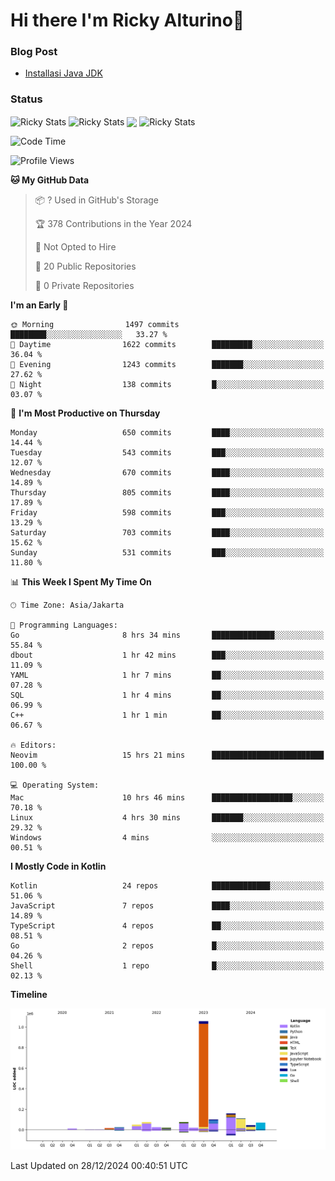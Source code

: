 # Hi there I'm Ricky Alturino👋

### Blog Post

<!-- BLOG-POST-LIST:START -->

- [Installasi Java JDK](https://onirutla.medium.com/installasi-java-jdk-ec701beeb5cb?source=rss-d9d81c918cc9------2)
<!-- BLOG-POST-LIST:END -->

### Status

<img align="center" alt="Ricky Stats" src="https://github-readme-stats.vercel.app/api?username=Alturino&theme=dark&show_icons=true&hide_border=false" />
<img align="center" alt="Ricky Stats" src="https://github-readme-stats.vercel.app/api/top-langs/?username=Alturino&theme=dark&show_icons=true&layout=compact"/>
<img align="center" width="640px" src="https://github-readme-stats.vercel.app/api/wakatime?username=Alturino&layout=compact&hide_border=true&theme=dark">
<img align="center" alt="Ricky Stats" src="https://leetcard.jacoblin.cool/onirutla?border=0&radius=20&ext=activity"/>

<!--START_SECTION:waka-->
![Code Time](http://img.shields.io/badge/Code%20Time-833%20hrs%2017%20mins-blue)

![Profile Views](http://img.shields.io/badge/Profile%20Views-0-blue)

**🐱 My GitHub Data** 

> 📦 ? Used in GitHub's Storage 
 > 
> 🏆 378 Contributions in the Year 2024
 > 
> 🚫 Not Opted to Hire
 > 
> 📜 20 Public Repositories 
 > 
> 🔑 0 Private Repositories 
 > 
**I'm an Early 🐤** 

```text
🌞 Morning                1497 commits        ████████░░░░░░░░░░░░░░░░░   33.27 % 
🌆 Daytime                1622 commits        █████████░░░░░░░░░░░░░░░░   36.04 % 
🌃 Evening                1243 commits        ███████░░░░░░░░░░░░░░░░░░   27.62 % 
🌙 Night                  138 commits         █░░░░░░░░░░░░░░░░░░░░░░░░   03.07 % 
```
📅 **I'm Most Productive on Thursday** 

```text
Monday                   650 commits         ████░░░░░░░░░░░░░░░░░░░░░   14.44 % 
Tuesday                  543 commits         ███░░░░░░░░░░░░░░░░░░░░░░   12.07 % 
Wednesday                670 commits         ████░░░░░░░░░░░░░░░░░░░░░   14.89 % 
Thursday                 805 commits         ████░░░░░░░░░░░░░░░░░░░░░   17.89 % 
Friday                   598 commits         ███░░░░░░░░░░░░░░░░░░░░░░   13.29 % 
Saturday                 703 commits         ████░░░░░░░░░░░░░░░░░░░░░   15.62 % 
Sunday                   531 commits         ███░░░░░░░░░░░░░░░░░░░░░░   11.80 % 
```


📊 **This Week I Spent My Time On** 

```text
🕑︎ Time Zone: Asia/Jakarta

💬 Programming Languages: 
Go                       8 hrs 34 mins       ██████████████░░░░░░░░░░░   55.84 % 
dbout                    1 hr 42 mins        ███░░░░░░░░░░░░░░░░░░░░░░   11.09 % 
YAML                     1 hr 7 mins         ██░░░░░░░░░░░░░░░░░░░░░░░   07.28 % 
SQL                      1 hr 4 mins         ██░░░░░░░░░░░░░░░░░░░░░░░   06.99 % 
C++                      1 hr 1 min          ██░░░░░░░░░░░░░░░░░░░░░░░   06.67 % 

🔥 Editors: 
Neovim                   15 hrs 21 mins      █████████████████████████   100.00 % 

💻 Operating System: 
Mac                      10 hrs 46 mins      ██████████████████░░░░░░░   70.18 % 
Linux                    4 hrs 30 mins       ███████░░░░░░░░░░░░░░░░░░   29.32 % 
Windows                  4 mins              ░░░░░░░░░░░░░░░░░░░░░░░░░   00.51 % 
```

**I Mostly Code in Kotlin** 

```text
Kotlin                   24 repos            █████████████░░░░░░░░░░░░   51.06 % 
JavaScript               7 repos             ████░░░░░░░░░░░░░░░░░░░░░   14.89 % 
TypeScript               4 repos             ██░░░░░░░░░░░░░░░░░░░░░░░   08.51 % 
Go                       2 repos             █░░░░░░░░░░░░░░░░░░░░░░░░   04.26 % 
Shell                    1 repo              █░░░░░░░░░░░░░░░░░░░░░░░░   02.13 % 
```



**Timeline**

![Lines of Code chart](https://raw.githubusercontent.com/Alturino/Alturino/main/assets/bar_graph.png)


 Last Updated on 28/12/2024 00:40:51 UTC
<!--END_SECTION:waka-->
